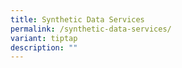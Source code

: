 ```yaml
---
title: Synthetic Data Services
permalink: /synthetic-data-services/
variant: tiptap
description: ""
---
```

